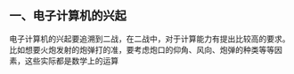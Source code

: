 ## 一、电子计算机的兴起

电子计算机的兴起要追溯到二战，在二战中，对于计算能力有提出比较高的要求。比如想要火炮发射的炮弹打的准，要考虑炮口的仰角、风向、炮弹的种类等等因素，这些实际都是数学上的运算